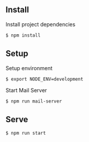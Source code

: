 
## Install

Install project dependencies

    $ npm install

## Setup

Setup environment

    $ export NODE_ENV=development

Start Mail Server

    $ npm run mail-server

## Serve

    $ npm run start